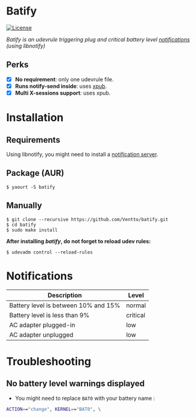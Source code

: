 Batify
====
[![License](https://img.shields.io/badge/license-MIT-blue.svg?style=flat)](https://github.com/Ventto/batify/blob/master/LICENSE)

*Batify is an udevrule triggering plug and critical battery level [notifications](https://wiki.archlinux.org/index.php/Desktop_notifications) (using libnotify)*

## Perks

* [x] **No requirement**: only one udevrule file.
* [x] **Runs notify-send inside**: uses [xpub](https://github.com/Ventto/xpub.git).
* [x] **Multi X-sessions support**: uses xpub.

# Installation

## Requirements

Using libnotify, you might need to install a [notification server](https://wiki.archlinux.org/index.php/Desktop_notifications).

## Package (AUR)

```
$ yaourt -S batify
```

## Manually

```
$ git clone --recursive https://github.com/Ventto/batify.git
$ cd batify
$ sudo make install
```

**After installing *batify*, do not forget to reload udev rules:**

```
$ udevadm control --reload-rules
```

# Notifications

| Description | Level |
|---|---|
| Battery level is between 10% and 15% | normal |
| Battery level is less than 9% | critical |
| AC adapter plugged-in | low |
| AC adapter unplugged | low |

# Troubleshooting

## No battery level warnings displayed

* You might need to replace `BAT0` with your battery name :

```bash
ACTION=="change", KERNEL=="BAT0", \
```
